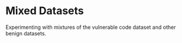 # Mixed Datasets

Experimenting with mixtures of the vulnerable code dataset and other benign datasets.

